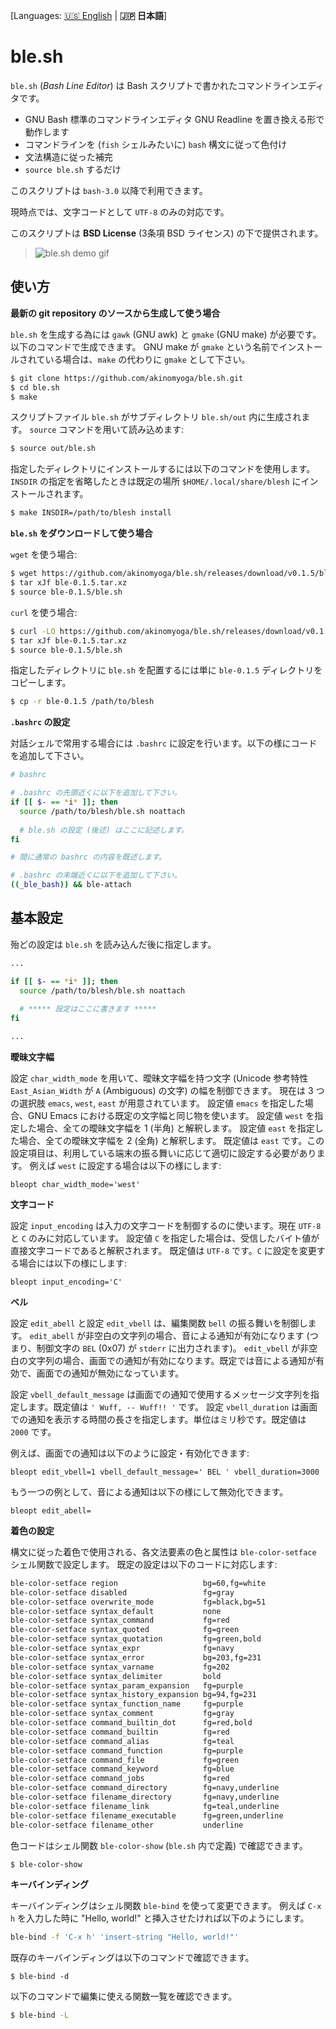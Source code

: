 [Languages: [:us: English](README.md) | **:jp: 日本語**]
# ble.sh

`ble.sh` (*Bash Line Editor*) は Bash スクリプトで書かれたコマンドラインエディタです。
- GNU Bash 標準のコマンドラインエディタ GNU Readline を置き換える形で動作します
- コマンドラインを (`fish` シェルみたいに) `bash` 構文に従って色付け
- 文法構造に従った補完
- `source ble.sh` するだけ

このスクリプトは `bash-3.0` 以降で利用できます。

現時点では、文字コードとして `UTF-8` のみの対応です。

このスクリプトは **BSD License** (3条項 BSD ライセンス) の下で提供されます。

> ![ble.sh demo gif](https://github.com/akinomyoga/ble.sh/wiki/images/demo.gif)

## 使い方
**最新の git repository のソースから生成して使う場合**

`ble.sh` を生成する為には `gawk` (GNU awk) と `gmake` (GNU make) が必要です。
以下のコマンドで生成できます。
GNU make が `gmake` という名前でインストールされている場合は、`make` の代わりに `gmake` として下さい。
```bash
$ git clone https://github.com/akinomyoga/ble.sh.git
$ cd ble.sh
$ make
```
スクリプトファイル `ble.sh` がサブディレクトリ `ble.sh/out` 内に生成されます。
`source` コマンドを用いて読み込めます:
```bash
$ source out/ble.sh
```
指定したディレクトリにインストールするには以下のコマンドを使用します。`INSDIR` の指定を省略したときは既定の場所 `$HOME/.local/share/blesh` にインストールされます。
```bash
$ make INSDIR=/path/to/blesh install
```

**`ble.sh` をダウンロードして使う場合**

`wget` を使う場合:
```bash
$ wget https://github.com/akinomyoga/ble.sh/releases/download/v0.1.5/ble-0.1.5.tar.xz
$ tar xJf ble-0.1.5.tar.xz
$ source ble-0.1.5/ble.sh
```
`curl` を使う場合:
```bash
$ curl -LO https://github.com/akinomyoga/ble.sh/releases/download/v0.1.5/ble-0.1.5.tar.xz
$ tar xJf ble-0.1.5.tar.xz
$ source ble-0.1.5/ble.sh
```

指定したディレクトリに `ble.sh` を配置するには単に `ble-0.1.5` ディレクトリをコピーします。
```bash
$ cp -r ble-0.1.5 /path/to/blesh
```

**`.bashrc` の設定**

対話シェルで常用する場合には `.bashrc` に設定を行います。以下の様にコードを追加して下さい。
```bash
# bashrc

# .bashrc の先頭近くに以下を追加して下さい。
if [[ $- == *i* ]]; then
  source /path/to/blesh/ble.sh noattach
  
  # ble.sh の設定 (後述) はここに記述します。
fi

# 間に通常の bashrc の内容を既述します。

# .bashrc の末端近くに以下を追加して下さい。
((_ble_bash)) && ble-attach
```

## 基本設定
殆どの設定は `ble.sh` を読み込んだ後に指定します。
```bash
...

if [[ $- == *i* ]]; then
  source /path/to/blesh/ble.sh noattach
  
  # ***** 設定はここに書きます *****
fi

...
```

**曖昧文字幅**

設定 `char_width_mode` を用いて、曖昧文字幅を持つ文字 (Unicode 参考特性 `East_Asian_Width` が `A` (Ambiguous) の文字) の幅を制御できます。
現在は 3 つの選択肢 `emacs`, `west`, `east` が用意されています。
設定値 `emacs` を指定した場合、GNU Emacs における既定の文字幅と同じ物を使います。
設定値 `west` を指定した場合、全ての曖昧文字幅を 1 (半角) と解釈します。
設定値 `east` を指定した場合、全ての曖昧文字幅を 2 (全角) と解釈します。
既定値は `east` です。この設定項目は、利用している端末の振る舞いに応じて適切に設定する必要があります。
例えば `west` に設定する場合は以下の様にします:

```
bleopt char_width_mode='west'
```

**文字コード**

設定 `input_encoding` は入力の文字コードを制御するのに使います。現在 `UTF-8` と `C` のみに対応しています。
設定値 `C` を指定した場合は、受信したバイト値が直接文字コードであると解釈されます。
既定値は `UTF-8` です。`C` に設定を変更する場合には以下の様にします:

```
bleopt input_encoding='C'
```

**ベル**

設定 `edit_abell` と設定 `edit_vbell` は、編集関数 `bell` の振る舞いを制御します。
`edit_abell` が非空白の文字列の場合、音による通知が有効になります (つまり、制御文字の `BEL` (0x07) が `stderr` に出力されます)。
`edit_vbell` が非空白の文字列の場合、画面での通知が有効になります。既定では音による通知が有効で、画面での通知が無効になっています。

設定 `vbell_default_message` は画面での通知で使用するメッセージ文字列を指定します。既定値は `' Wuff, -- Wuff!! '` です。
設定 `vbell_duration` は画面での通知を表示する時間の長さを指定します。単位はミリ秒です。既定値は `2000` です。

例えば、画面での通知は以下のように設定・有効化できます:
```
bleopt edit_vbell=1 vbell_default_message=' BEL ' vbell_duration=3000
```

もう一つの例として、音による通知は以下の様にして無効化できます。
```
bleopt edit_abell=
```

**着色の設定**

構文に従った着色で使用される、各文法要素の色と属性は `ble-color-setface` シェル関数で設定します。
既定の設定は以下のコードに対応します:
```bash
ble-color-setface region                   bg=60,fg=white
ble-color-setface disabled                 fg=gray
ble-color-setface overwrite_mode           fg=black,bg=51
ble-color-setface syntax_default           none
ble-color-setface syntax_command           fg=red
ble-color-setface syntax_quoted            fg=green
ble-color-setface syntax_quotation         fg=green,bold
ble-color-setface syntax_expr              fg=navy
ble-color-setface syntax_error             bg=203,fg=231
ble-color-setface syntax_varname           fg=202
ble-color-setface syntax_delimiter         bold
ble-color-setface syntax_param_expansion   fg=purple
ble-color-setface syntax_history_expansion bg=94,fg=231
ble-color-setface syntax_function_name     fg=purple
ble-color-setface syntax_comment           fg=gray
ble-color-setface command_builtin_dot      fg=red,bold
ble-color-setface command_builtin          fg=red
ble-color-setface command_alias            fg=teal
ble-color-setface command_function         fg=purple
ble-color-setface command_file             fg=green
ble-color-setface command_keyword          fg=blue
ble-color-setface command_jobs             fg=red
ble-color-setface command_directory        fg=navy,underline
ble-color-setface filename_directory       fg=navy,underline
ble-color-setface filename_link            fg=teal,underline
ble-color-setface filename_executable      fg=green,underline
ble-color-setface filename_other           underline
```

色コードはシェル関数 `ble-color-show` (`ble.sh` 内で定義) で確認できます。
```bash
$ ble-color-show
```

**キーバインディング**

キーバインディングはシェル関数 `ble-bind` を使って変更できます。
例えば `C-x h` を入力した時に "Hello, world!" と挿入させたければ以下のようにします。
```bash
ble-bind -f 'C-x h' 'insert-string "Hello, world!"'
```

既存のキーバインディングは以下のコマンドで確認できます。
```
$ ble-bind -d
```

以下のコマンドで編集に使える関数一覧を確認できます。
```bash
$ ble-bind -L
```
